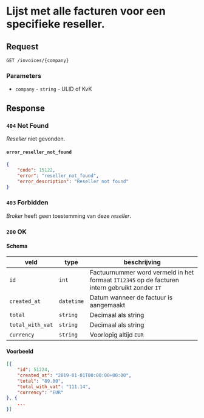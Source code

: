 # Lijst met alle facturen voor een specifieke reseller.

## Request
```http
GET /invoices/{company}
```

### Parameters
* `company` - `string` - ULID of KvK

## Response
### `404` Not Found
<dfn>Reseller</dfn> niet gevonden.

#### `error_reseller_not_found`
```json
{
    "code": 15122,
    "error": "reseller_not_found",
    "error_description": "Reseller not found"
}
```

### `403` Forbidden
<dfn>Broker</dfn> heeft geen toestemming van deze <dfn>reseller</dfn>.

### `200` OK
#### Schema
| veld | type | beschrijving |
|-|-|-|
| `id` | `int` | Factuurnummer word vermeld in het formaat `IT12345` op de facturen intern gebruikt zonder `IT` |
| `created_at` | `datetime` | Datum wanneer de factuur is aangemaakt |
| `total` | `string` | Decimaal als string |
| `total_with_vat` | `string` | Decimaal als string |
| `currency` | `string` | Voorlopig altijd `EUR` |

#### Voorbeeld
```json
[{
    "id": 51224,
    "created_at": "2019-01-01T00:00:00+00:00",
    "total": "89.00",
    "total_with_vat": "111.14", 
    "currency": "EUR"    
}, {
    ...
}]
```
